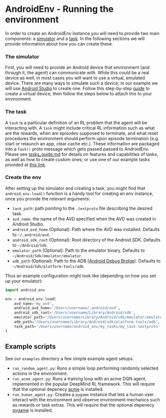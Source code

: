 # AndroidEnv - Running the environment

In order to create an AndroidEnv instance you will need to provide two main
components: a [simulator](#the-simulator) and a [task](#the-task). In the
following sections we will provide information about how you can create these.

### The simulator

First, you will need to provide an Android device that environment (and through
it, the agent) can communicate with. While this could be a real device as well,
in most cases you will want to use a virtual, emulated device. There are many
ways to simulate such a device; in our example we will use
[Android Studio](https://developer.android.com/studio) to create one. Follow
this step-by-step [guide](emulator.md) to create a virtual device, then follow
the steps below to attach this to your environment.

### The task

A `task` is a particular definition of an RL problem that the agent will be
interacting with. A `task` might include critical RL information such as what
are the rewards, when are episodes supposed to terminate, and what reset
procedures the environment should perform upon episode termination (e.g. start
or relaunch an app, clear cache etc.). These information are packaged into a
`Task()` proto message which gets passed passed to AndroidEnv. Please see
[tasks_guide.md](tasks_guide.md) for details on features and capabilities of
tasks, as well as how to create custom ones; or use one of our example tasks
provided at [this link](https://storage.googleapis.com/android_env-tasks).

### Create the env

After setting up the simulator and creating a task, you might find that
`android_env.load()` function is a handy tool for creating an env instance, once
you provide the relevant arguments:

*   `task_path`: path pointing to the `.textproto` file describing the desired
    task.
*   `avd_name`: the name of the AVD specified when the AVD was created in
    Android Studio.
*   `android_avd_home` (Optional): Path where the AVD was installed. Defaults to
    `~/.android/avd`.
*   `android_sdk_root` (Optional): Root directory of the Android SDK. Defaults
    to `~/Android/Sdk`.
*   `emulator_path` (Optional): Path to the emulator binary. Defaults to
    `~/Android/Sdk/emulator/emulator`.
*   `adb_path` (Optional): Path to the ADB
    ([Android Debug Bridge](https://developer.android.com/studio/command-line/adb)).
    Defaults to `~/Android/Sdk/platform-tools/adb`.

Thus an example configuration might look like (depending on how you set up your
emulator):

```python
import android_env

env = android_env.load(
    avd_name='my_avd',
    android_avd_home='/Users/username/.android/avd',
    android_sdk_root='/Users/username/Library/Android/sdk',
    emulator_path='/Users/username/Library/Android/sdk/emulator/emulator',
    adb_path='/Users/username/Library/Android/sdk/platform-tools/adb',
    task_path='/Users/username/android_env/my_tasks/my_task.textproto',
)
```

## Example scripts

See our `examples` directory a few simple example agent setups.

*   `run_random_agent.py`: Runs a simple loop performing randomly selected
    actions in the environment.
*   `run_acme_agent.py`: Runs a training loop with an acme DQN agent,
    implemented in the popular DeepMind RL framework. This will require that the
    optional depenecy [acme](https://github.com/deepmind/acme) is installed.
*   `run_human_agent.py`: Creates a `pygame` instance that lets a human user
    interact with the environment and observe environment mechanics such as
    rewards or task extras. This will require that the optional depenecy
    [pygame](https://www.pygame.org/wiki/GettingStarted) is installed.
